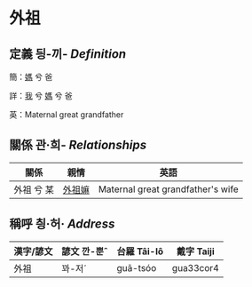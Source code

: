 # 外祖
## 定義 딍-끼- _Definition_
簡：[媽](member3.md) 兮 爸

詳：[我](member1.md) 兮 [媽](member3.md) 兮 爸

英：Maternal great grandfather

## 關係 관·희- _Relationships_

關係 | 親情 | 英語
--- | --- | --- 
外祖 兮 某 | [外祖嫲](member45.md) | Maternal great grandfather's wife


## 稱呼 칑·허· _Address_

漢字/諺文 | 諺文 깐-뿐ˆ | 台羅 Tâi-lô | 戴字 Taiji
--- | --- | --- | --- 
外祖 | 꽈-저ˊ | guā-tsóo | gua33cor4 
